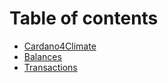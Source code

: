 # Table of contents

* [Cardano4Climate](README.md)
* [Balances](balances.md)
* [Transactions](transactions.md)
